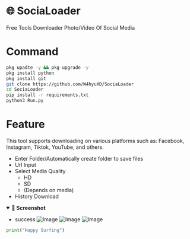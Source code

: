 # 🌐 SociaLoader
Free Tools Downloader Photo/Video Of Social Media 

# Command
```bash
pkg upadte -y && pkg upgrade -y
pkg install python
pkg install git
git clone https://github.com/W4hyuXD/SociaLoader
cd SociaLoader
pip install -r requirements.txt
python3 Run.py
```

# Feature
This tool supports downloading on various platforms such as: Facebook, Instagram, Tiktok, YouTube, and others.

- Enter Folder/Automatically create folder to save files
- Url Input
- Select Media Quality
  - HD
  - SD
  - (Depends on media)
- History Download

<details open>
  <summary><strong>📸 Screenshot</strong></summary>
 
- success
![Image](https://github.com/user-attachments/assets/3e562e4d-63b4-4361-aa06-0af96886db47)
![Image](https://github.com/user-attachments/assets/5fa1e325-0805-470f-a699-94187f1882cf)
![Image](https://github.com/user-attachments/assets/3cca2da5-50c7-4609-96a5-ce3f699ae683)
</details>

```python
print("Happy Surfing")
```




